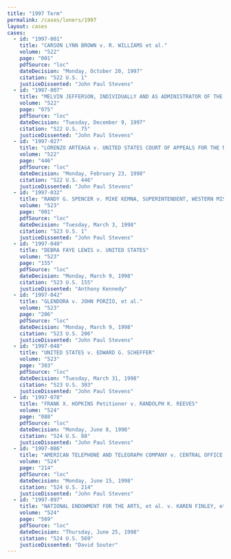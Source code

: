 ```yaml
---
title: "1997 Term"
permalink: /cases/loners/1997
layout: cases
cases:
  - id: "1997-001"
    title: "CARSON LYNN BROWN v. R. WILLIAMS et al."
    volume: "522"
    page: "001"
    pdfSource: "loc"
    dateDecision: "Monday, October 20, 1997"
    citation: "522 U.S. 1"
    justiceDissented: "John Paul Stevens"
  - id: "1997-007"
    title: "MELVIN JEFFERSON, INDIVIDUALLY AND AS ADMINISTRATOR OF THE ESTATE OF ALBERTA K. JEFFERSON, DECEASED, et al. v. CITY OF TARRANT, ALABAMA"
    volume: "522"
    page: "075"
    pdfSource: "loc"
    dateDecision: "Tuesday, December 9, 1997"
    citation: "522 U.S. 75"
    justiceDissented: "John Paul Stevens"
  - id: "1997-027"
    title: "LORENZO ARTEAGA v. UNITED STATES COURT OF APPEALS FOR THE NINTH CIRCUIT"
    volume: "522"
    page: "446"
    pdfSource: "loc"
    dateDecision: "Monday, February 23, 1998"
    citation: "522 U.S. 446"
    justiceDissented: "John Paul Stevens"
  - id: "1997-032"
    title: "RANDY G. SPENCER v. MIKE KEMNA, SUPERINTENDENT, WESTERN MISSOURI CORRECTIONAL CENTER, et al."
    volume: "523"
    page: "001"
    pdfSource: "loc"
    dateDecision: "Tuesday, March 3, 1998"
    citation: "523 U.S. 1"
    justiceDissented: "John Paul Stevens"
  - id: "1997-040"
    title: "DEBRA FAYE LEWIS v. UNITED STATES"
    volume: "523"
    page: "155"
    pdfSource: "loc"
    dateDecision: "Monday, March 9, 1998"
    citation: "523 U.S. 155"
    justiceDissented: "Anthony Kennedy"
  - id: "1997-042"
    title: "GLENDORA v. JOHN PORZIO, et al."
    volume: "523"
    page: "206"
    pdfSource: "loc"
    dateDecision: "Monday, March 9, 1998"
    citation: "523 U.S. 206"
    justiceDissented: "John Paul Stevens"
  - id: "1997-048"
    title: "UNITED STATES v. EDWARD G. SCHEFFER"
    volume: "523"
    page: "303"
    pdfSource: "loc"
    dateDecision: "Tuesday, March 31, 1998"
    citation: "523 U.S. 303"
    justiceDissented: "John Paul Stevens"
  - id: "1997-078"
    title: "FRANK X. HOPKINS Petitioner v. RANDOLPH K. REEVES"
    volume: "524"
    page: "088"
    pdfSource: "loc"
    dateDecision: "Monday, June 8, 1998"
    citation: "524 U.S. 88"
    justiceDissented: "John Paul Stevens"
  - id: "1997-086"
    title: "AMERICAN TELEPHONE AND TELEGRAPH COMPANY v. CENTRAL OFFICE TELEPHONE, INC."
    volume: "524"
    page: "214"
    pdfSource: "loc"
    dateDecision: "Monday, June 15, 1998"
    citation: "524 U.S. 214"
    justiceDissented: "John Paul Stevens"
  - id: "1997-097"
    title: "NATIONAL ENDOWMENT FOR THE ARTS, et al. v. KAREN FINLEY, et al."
    volume: "524"
    page: "569"
    pdfSource: "loc"
    dateDecision: "Thursday, June 25, 1998"
    citation: "524 U.S. 569"
    justiceDissented: "David Souter"
---
```

